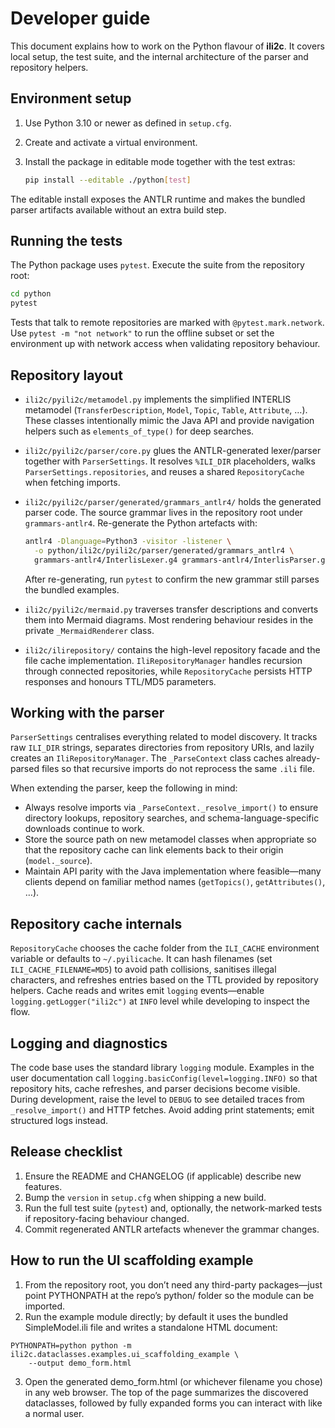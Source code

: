 # Developer guide

This document explains how to work on the Python flavour of **ili2c**. It covers
local setup, the test suite, and the internal architecture of the parser and
repository helpers.

## Environment setup

1. Use Python 3.10 or newer as defined in `setup.cfg`.
2. Create and activate a virtual environment.
3. Install the package in editable mode together with the test extras:
   
   ```bash
   pip install --editable ./python[test]
   ```

The editable install exposes the ANTLR runtime and makes the bundled parser
artifacts available without an extra build step.

## Running the tests

The Python package uses `pytest`. Execute the suite from the repository root:

```bash
cd python
pytest
```

Tests that talk to remote repositories are marked with `@pytest.mark.network`.
Use `pytest -m "not network"` to run the offline subset or set the environment up
with network access when validating repository behaviour.

## Repository layout

* `ili2c/pyili2c/metamodel.py` implements the simplified INTERLIS metamodel
  (`TransferDescription`, `Model`, `Topic`, `Table`, `Attribute`, …). These
  classes intentionally mimic the Java API and provide navigation helpers such as
  `elements_of_type()` for deep searches.
* `ili2c/pyili2c/parser/core.py` glues the ANTLR-generated lexer/parser together
  with `ParserSettings`. It resolves `%ILI_DIR` placeholders, walks
  `ParserSettings.repositories`, and reuses a shared `RepositoryCache` when
  fetching imports.
* `ili2c/pyili2c/parser/generated/grammars_antlr4/` holds the generated parser
  code. The source grammar lives in the repository root under `grammars-antlr4`.
  Re-generate the Python artefacts with:
  
  ```bash
  antlr4 -Dlanguage=Python3 -visitor -listener \
    -o python/ili2c/pyili2c/parser/generated/grammars_antlr4 \
    grammars-antlr4/InterlisLexer.g4 grammars-antlr4/InterlisParser.g4
  ```

  After re-generating, run `pytest` to confirm the new grammar still parses the
  bundled examples.
* `ili2c/pyili2c/mermaid.py` traverses transfer descriptions and converts them
  into Mermaid diagrams. Most rendering behaviour resides in the private
  `_MermaidRenderer` class.
* `ili2c/ilirepository/` contains the high-level repository facade and the file
  cache implementation. `IliRepositoryManager` handles recursion through
  connected repositories, while `RepositoryCache` persists HTTP responses and
  honours TTL/MD5 parameters.

## Working with the parser

`ParserSettings` centralises everything related to model discovery. It tracks raw
`ILI_DIR` strings, separates directories from repository URIs, and lazily creates
an `IliRepositoryManager`. The `_ParseContext` class caches already-parsed files
so that recursive imports do not reprocess the same `.ili` file.

When extending the parser, keep the following in mind:

* Always resolve imports via `_ParseContext._resolve_import()` to ensure
  directory lookups, repository searches, and schema-language-specific downloads
  continue to work.
* Store the source path on new metamodel classes when appropriate so that the
  repository cache can link elements back to their origin (`model._source`).
* Maintain API parity with the Java implementation where feasible—many clients
  depend on familiar method names (`getTopics()`, `getAttributes()`, …).

## Repository cache internals

`RepositoryCache` chooses the cache folder from the `ILI_CACHE` environment
variable or defaults to `~/.pyilicache`. It can hash filenames (set
`ILI_CACHE_FILENAME=MD5`) to avoid path collisions, sanitises illegal characters,
and refreshes entries based on the TTL provided by repository helpers. Cache
reads and writes emit `logging` events—enable `logging.getLogger("ili2c")` at
`INFO` level while developing to inspect the flow.

## Logging and diagnostics

The code base uses the standard library `logging` module. Examples in the user
documentation call `logging.basicConfig(level=logging.INFO)` so that repository
hits, cache refreshes, and parser decisions become visible. During development,
raise the level to `DEBUG` to see detailed traces from `_resolve_import()` and
HTTP fetches. Avoid adding print statements; emit structured logs instead.

## Release checklist

1. Ensure the README and CHANGELOG (if applicable) describe new features.
2. Bump the `version` in `setup.cfg` when shipping a new build.
3. Run the full test suite (`pytest`) and, optionally, the network-marked tests
   if repository-facing behaviour changed.
4. Commit regenerated ANTLR artefacts whenever the grammar changes.

## How to run the UI scaffolding example

1. From the repository root, you don’t need any third-party packages—just point PYTHONPATH at the repo’s python/ folder so the module can be imported.
2. Run the example module directly; by default it uses the bundled SimpleModel.ili file and writes a standalone HTML document: 
```
PYTHONPATH=python python -m ili2c.dataclasses.examples.ui_scaffolding_example \
    --output demo_form.html
```
3. Open the generated demo_form.html (or whichever filename you chose) in any web browser. The top of the page summarizes the discovered dataclasses, followed by fully expanded forms you can interact with like a normal user.

